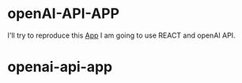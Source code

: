 # openAI-API-APP


I'll try to reproduce this [App](https://www.reddit.com/r/ChatGPT/comments/11jg7rf/i_made_a_web_building_tool_powered_by_openais/)
I am going to use REACT and openAI API. 
# openai-api-app
